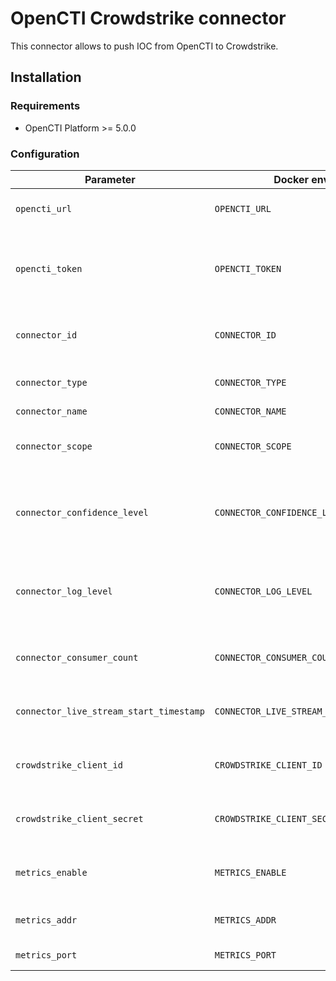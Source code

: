 # OpenCTI Crowdstrike connector

This connector allows to push IOC from OpenCTI to Crowdstrike.

## Installation

### Requirements

- OpenCTI Platform >= 5.0.0

### Configuration

| Parameter                              | Docker envvar                          | Mandatory    | Description                                                                                   |
| -------------------------------------- | -------------------------------------- | ------------ |-----------------------------------------------------------------------------------------------|
| `opencti_url`                          | `OPENCTI_URL`                          | Yes          | The URL of the OpenCTI platform.                                                              |
| `opencti_token`                        | `OPENCTI_TOKEN`                        | Yes          | The default admin token configured in the OpenCTI platform parameters file.                   |
| `connector_id`                         | `CONNECTOR_ID`                         | Yes          | A valid arbitrary `UUIDv4` that must be unique for this connector.                            |
| `connector_type`                       | `CONNECTOR_TYPE`                       | Yes          | Must be `STREAM` (this is the connector type).                                                |
| `connector_name`                       | `CONNECTOR_NAME`                       | Yes          | Connector name.       |
| `connector_scope`                      | `CONNECTOR_SCOPE`                      | Yes          | Must be `crowdstrike`, not used in this connector.                                            |
| `connector_confidence_level`           | `CONNECTOR_CONFIDENCE_LEVEL`           | Yes          | The default confidence level for created sightings (a number between 1 and 4).                |
| `connector_log_level`                  | `CONNECTOR_LOG_LEVEL`                  | Yes          | The log level for this connector, could be `debug`, `info`, `warn` or `error` (less verbose). |
| `connector_consumer_count`             | `CONNECTOR_CONSUMER_COUNT`             | No           | Number of consumer/worker that will push data.                                      |
| `connector_live_stream_start_timestamp`| `CONNECTOR_LIVE_STREAM_START_TIMESTAMP`| No           | Start timestamp used on connector first start.                                                |
| `crowdstrike_client_id`                | `CROWDSTRIKE_CLIENT_ID`                | Yes          | Crowdstrike client ID used to connect to the API.                                             |
| `crowdstrike_client_secret`            | `CROWDSTRIKE_CLIENT_SECRET`            | Yes          | Crowdstrike client secret used to connect to the API.                                         |
| `metrics_enable`                       | `METRICS_ENABLE`                       | No           | Whether or not Prometheus metrics should be enabled.                                          |
| `metrics_addr`                         | `METRICS_ADDR`                         | No           | Bind IP address to use for metrics endpoint.                                                  |
| `metrics_port`                         | `METRICS_PORT`                         | No           | Port to use for metrics endpoint.                                                             |

